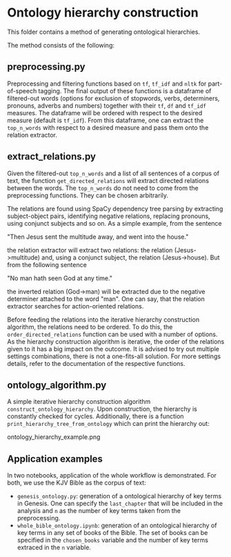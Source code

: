 # Ontology hierarchy construction
This folder contains a method of generating ontological hierarchies.

The method consists of the following:
## preprocessing.py
Preprocessing and filtering functions based on `tf`, `tf_idf` and `nltk` for part-of-speech tagging. The final output of these functions is a dataframe of filtered-out words (options for exclusion of stopwords, verbs, determiners, pronouns, adverbs and numbers) together with their `tf`, `df` and `tf_idf` measures. The dataframe will be ordered with respect to the desired measure (default is `tf_idf`). From this dataframe, one can extract the `top_n_words` with respect to a desired measure and pass them onto the relation extractor.

## extract_relations.py
Given the filtered-out `top_n_words` and a list of all sentences of a corpus of text, the function `get_directed_relations` will extract directed relations between the words. The `top_n_words` do not need to come from the preprocessing functions. They can be chosen arbitrarily. 

The relations are found using SpaCy dependency tree parsing by extracting subject-object pairs, identifying negative relations, replacing pronouns, using conjunct subjects and so on. As a simple example, from the sentence 

"Then Jesus sent the multitude away, and went into the house." 

the relation extractor will extract two relations: the relation (Jesus->multitude) and, using a conjunct subject, the relation (Jesus->house). But from the following sentence

"No man hath seen God at any time."

the inverted relation (God->man) will be extracted due to the negative determiner attached to the word "man". One can say, that the relation extractor searches for action-oriented relations.

Before feeding the relations into the iterative hierarchy construction algorithm, the relations need to be ordered. To do this, the `order_directed_relations` function can be used with a number of options. As the hierarchy construction algorithm is iterative, the order of the relations given to it has a big impact on the outcome. It is advised to try out multiple settings combinations, there is not a one-fits-all solution. For more settings details, refer to the documentation of the respective functions.

## ontology_algorithm.py
A simple iterative hierarchy construction algorithm `construct_ontology_hierarchy`. Upon construction, the hierarchy is constantly checked for cycles. Additionally, there is a function `print_hierarchy_tree_from_ontology` which can print the hierarchy out: 

ontology_hierarchy_example.png

## Application examples
In two notebooks, application of the whole workflow is demonstrated. For both, we use the KJV Bible as the corpus of text:

- `genesis_ontology.py`: generation of a ontological hierarchy of key terms in Genesis. One can specify the `last_chapter` that will be included in the analysis and `n` as the number of key terms taken from the preprocessing.
- `whole_bible_ontology.ipynb`: generation of an ontological hierarchy of key terms in any set of books of the Bible. The set of books can be specified in the `chosen_books` variable and the number of key terms extraced in the `n` variable.